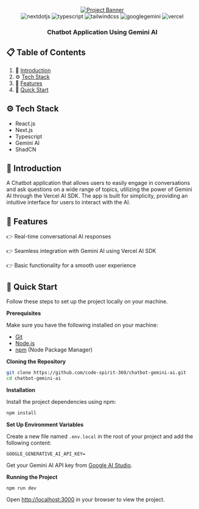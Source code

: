 <div align="center">
  <br />
    <a href="https://github.com/user-attachments/assets/c46a76fb-5181-4271-a31d-242e36b0ef89" target="_blank">
      <img src="https://github.com/user-attachments/assets/c46a76fb-5181-4271-a31d-242e36b0ef89" alt="Project Banner">
    </a>

  <br />

  <div>
    <img src="https://img.shields.io/badge/-Next_JS-black?style=for-the-badge&logoColor=white&logo=nextdotjs&color=000000" alt="nextdotjs" />
    <img src="https://img.shields.io/badge/-TypeScript-black?style=for-the-badge&logoColor=white&logo=typescript&color=3178C6" alt="typescript" />
    <img src="https://img.shields.io/badge/-Tailwind_CSS-black?style=for-the-badge&logoColor=white&logo=tailwindcss&color=06B6D4" alt="tailwindcss" />
    <img src="https://img.shields.io/badge/-Gemini_AI-black?style=for-the-badge&logoColor=white&logo=googlegemini&color=4285F4 " alt="googlegemini" />
    <img src="https://img.shields.io/badge/-Vercel_AI_SDK-black?style=for-the-badge&logoColor=white&logo=vercel&color=000000 " alt="vercel" />

  </div>

  <h3 align="center">Chatbot Application Using Gemini AI</h3>
</div>

## 📋 <a name="table">Table of Contents</a>

1. 🤖 [Introduction](#introduction)
2. ⚙️ [Tech Stack](#tech-stack)
3. 🔋 [Features](#features)
4. 🤸 [Quick Start](#quick-start)

## <a name="tech-stack">⚙️ Tech Stack</a>

- React.js
- Next.js
- Typescript
- Gemini AI
- ShadCN

## <a name="introduction">🤖 Introduction</a>

A Chatbot application that allows users to easily engage in conversations and ask questions on a wide range of topics, utilizing the power of Gemini AI through the Vercel AI SDK. The app is built for simplicity, providing an intuitive interface for users to interact with the AI.

## <a name="features">🔋 Features</a>

👉 Real-time conversational AI responses

👉 Seamless integration with Gemini AI using Vercel AI SDK

👉 Basic functionality for a smooth user experience

## <a name="quick-start">🚀 Quick Start</a>

Follow these steps to set up the project locally on your machine.

**Prerequisites**

Make sure you have the following installed on your machine:

- [Git](https://git-scm.com/)
- [Node.js](https://nodejs.org/en)
- [npm](https://www.npmjs.com/) (Node Package Manager)

**Cloning the Repository**

```bash
git clone https://github.com/code-spirit-369/chatbot-gemini-ai.git
cd chatbot-gemini-ai
```

**Installation**

Install the project dependencies using npm:

```bash
npm install
```

**Set Up Environment Variables**

Create a new file named `.env.local` in the root of your project and add the following content:

```env
GOOGLE_GENERATIVE_AI_API_KEY=
```

Get your Gemini AI API key from [Google AI Studio](https://aistudio.google.com/app/apikey).

**Running the Project**

```bash
npm run dev
```

Open [http://localhost:3000](http://localhost:3000) in your browser to view the project.
